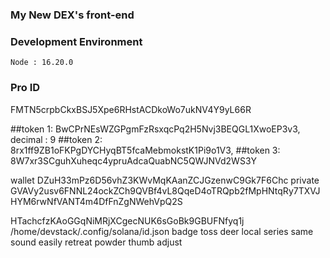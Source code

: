 ### My New DEX's front-end ###

### Development Environment ###
    Node : 16.20.0

### Pro ID ###
FMTN5crpbCkxBSJ5Xpe6RHstACDkoWo7ukNV4Y9yL66R

##token 1: BwCPrNEsWZGPgmFzRsxqcPq2H5Nvj3BEQGL1XwoEP3v3, decimal : 9
##token 2: 8rx1ff9ZB1oFKPgDYCHyqBT5fcaMebmokstK1Pi9o1V3, 
##token 3: 8W7xr3SCguhXuheqc4ypruAdcaQuabNC5QWJNVd2WS3Y

wallet DZuH33mPz6D56vhZ3KWvMqKAanZCJGzenwC9Gk7F6Chc
private GVAVy2usv6FNNL24ockZCh9QVBf4vL8QqeD4oTRQpb2fMpHNtqRy7TXVJHYM6rwNfVANT4m4DfFnZgNWehVpQ2S

HTachcfzKAoGGqNiMRjXCgecNUK6sGoBk9GBUFNfyq1j
/home/devstack/.config/solana/id.json
badge toss deer local series same sound easily retreat powder thumb adjust

